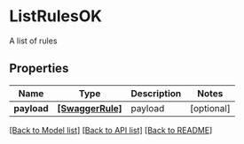 # ListRulesOK

A list of rules
## Properties
Name | Type | Description | Notes
------------ | ------------- | ------------- | -------------
**payload** | [**[SwaggerRule]**](SwaggerRule.md) | payload | [optional] 

[[Back to Model list]](../README.md#documentation-for-models) [[Back to API list]](../README.md#documentation-for-api-endpoints) [[Back to README]](../README.md)


